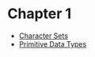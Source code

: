 # Chapter 1

- [Character Sets](character_sets.html)
- [Primitive Data Types](primitive_data_types.html)